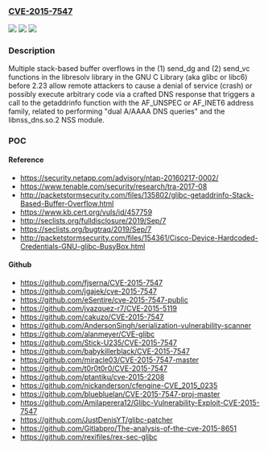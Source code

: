 ### [CVE-2015-7547](https://cve.mitre.org/cgi-bin/cvename.cgi?name=CVE-2015-7547)
![](https://img.shields.io/static/v1?label=Product&message=n%2Fa&color=blue)
![](https://img.shields.io/static/v1?label=Version&message=n%2Fa&color=blue)
![](https://img.shields.io/static/v1?label=Vulnerability&message=n%2Fa&color=brighgreen)

### Description

Multiple stack-based buffer overflows in the (1) send_dg and (2) send_vc functions in the libresolv library in the GNU C Library (aka glibc or libc6) before 2.23 allow remote attackers to cause a denial of service (crash) or possibly execute arbitrary code via a crafted DNS response that triggers a call to the getaddrinfo function with the AF_UNSPEC or AF_INET6 address family, related to performing "dual A/AAAA DNS queries" and the libnss_dns.so.2 NSS module.

### POC

#### Reference
- https://security.netapp.com/advisory/ntap-20160217-0002/
- https://www.tenable.com/security/research/tra-2017-08
- http://packetstormsecurity.com/files/135802/glibc-getaddrinfo-Stack-Based-Buffer-Overflow.html
- https://www.kb.cert.org/vuls/id/457759
- http://seclists.org/fulldisclosure/2019/Sep/7
- https://seclists.org/bugtraq/2019/Sep/7
- http://packetstormsecurity.com/files/154361/Cisco-Device-Hardcoded-Credentials-GNU-glibc-BusyBox.html

#### Github
- https://github.com/fjserna/CVE-2015-7547
- https://github.com/jgajek/cve-2015-7547
- https://github.com/eSentire/cve-2015-7547-public
- https://github.com/jvazquez-r7/CVE-2015-5119
- https://github.com/cakuzo/CVE-2015-7547
- https://github.com/AndersonSingh/serialization-vulnerability-scanner
- https://github.com/alanmeyer/CVE-glibc
- https://github.com/Stick-U235/CVE-2015-7547
- https://github.com/babykillerblack/CVE-2015-7547
- https://github.com/miracle03/CVE-2015-7547-master
- https://github.com/t0r0t0r0/CVE-2015-7547
- https://github.com/ptantiku/cve-2015-2208
- https://github.com/nickanderson/cfengine-CVE_2015_0235
- https://github.com/bluebluelan/CVE-2015-7547-proj-master
- https://github.com/Amilaperera12/Glibc-Vulnerability-Exploit-CVE-2015-7547
- https://github.com/JustDenisYT/glibc-patcher
- https://github.com/Gitlabpro/The-analysis-of-the-cve-2015-8651
- https://github.com/rexifiles/rex-sec-glibc

